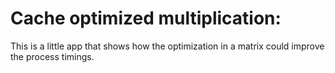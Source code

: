 # Cache optimized multiplication:

This is a little app that shows how the optimization in a matrix could improve the process timings.
